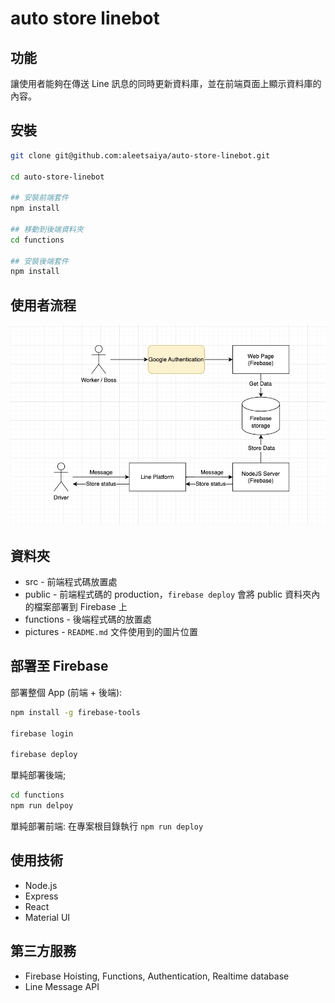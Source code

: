 # auto store linebot

## 功能
讓使用者能夠在傳送 Line 訊息的同時更新資料庫，並在前端頁面上顯示資料庫的內容。

## 安裝
```bash
git clone git@github.com:aleetsaiya/auto-store-linebot.git

cd auto-store-linebot

## 安裝前端套件
npm install

## 移動到後端資料夾
cd functions

## 安裝後端套件
npm install
```

## 使用者流程
![app structure](./pictures/drawIO.jpg)

## 資料夾
+ src - 前端程式碼放置處
+ public - 前端程式碼的 production，`firebase deploy` 會將 public 資料夾內的檔案部署到 Firebase 上
+ functions - 後端程式碼的放置處
+ pictures - `README.md` 文件使用到的圖片位置


## 部署至 Firebase

部署整個 App (前端 + 後端):
```bash
npm install -g firebase-tools

firebase login

firebase deploy
```

單純部署後端;
```bash
cd functions
npm run delpoy
```

單純部署前端: 在專案根目錄執行 `npm run deploy`

## 使用技術
+ Node.js
+ Express
+ React
+ Material UI

## 第三方服務
+ Firebase Hoisting, Functions, Authentication, Realtime database
+ Line Message API